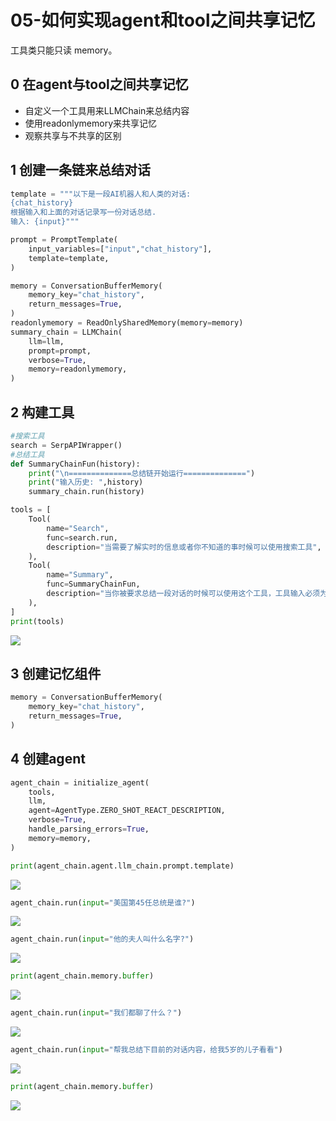 # 05-如何实现agent和tool之间共享记忆



工具类只能只读 memory。

## 0 在agent与tool之间共享记忆

- 自定义一个工具用来LLMChain来总结内容
- 使用readonlymemory来共享记忆
- 观察共享与不共享的区别

## 1 创建一条链来总结对话

```python
template = """以下是一段AI机器人和人类的对话:
{chat_history}
根据输入和上面的对话记录写一份对话总结.
输入: {input}"""

prompt = PromptTemplate(
    input_variables=["input","chat_history"],
    template=template,
)

memory = ConversationBufferMemory(
    memory_key="chat_history",
    return_messages=True,
)
readonlymemory = ReadOnlySharedMemory(memory=memory)
summary_chain = LLMChain(
    llm=llm,
    prompt=prompt,
    verbose=True,
    memory=readonlymemory,
)
```

## 2 构建工具

```python
#搜索工具
search = SerpAPIWrapper()
#总结工具
def SummaryChainFun(history):
    print("\n==============总结链开始运行==============")
    print("输入历史: ",history)
    summary_chain.run(history)

tools = [
    Tool(
        name="Search",
        func=search.run,
        description="当需要了解实时的信息或者你不知道的事时候可以使用搜索工具",
    ),
    Tool(
        name="Summary",
        func=SummaryChainFun,
        description="当你被要求总结一段对话的时候可以使用这个工具，工具输入必须为字符串，只在必要时使用",
    ),
]
print(tools)
```



![](https://my-img.javaedge.com.cn/javaedge-blog/2024/06/b2fa17bfc77cf914d1c597512c63e63a.png)

## 3 创建记忆组件

```python
memory = ConversationBufferMemory(
    memory_key="chat_history",
    return_messages=True,
)
```

## 4 创建agent

```python
agent_chain = initialize_agent(
    tools,
    llm,
    agent=AgentType.ZERO_SHOT_REACT_DESCRIPTION,
    verbose=True,
    handle_parsing_errors=True,
    memory=memory,
)
```

```python
print(agent_chain.agent.llm_chain.prompt.template)
```

![](/Users/javaedge/Downloads/IDEAProjects/java-edge-master/assets/image-20240618131457570.png)

```python
agent_chain.run(input="美国第45任总统是谁?")
```



![](https://my-img.javaedge.com.cn/javaedge-blog/2024/06/fa2456d2491e0e7fb1a5fddd852dce5a.png)

```python
agent_chain.run(input="他的夫人叫什么名字?")
```

![](https://my-img.javaedge.com.cn/javaedge-blog/2024/06/7e26f479bc05e80afe332a74c30e1c5c.png)

```python
print(agent_chain.memory.buffer)
```

![](https://my-img.javaedge.com.cn/javaedge-blog/2024/06/edfffd21c4ab8042703224c154064996.png)

```python
agent_chain.run(input="我们都聊了什么？")
```



![](https://my-img.javaedge.com.cn/javaedge-blog/2024/06/bad49b44b70676cd06e893f0aecc6814.png)

```python
agent_chain.run(input="帮我总结下目前的对话内容，给我5岁的儿子看看")
```



![](https://my-img.javaedge.com.cn/javaedge-blog/2024/06/96bcebc64cab354166a7c5922dde135a.png)

```python
print(agent_chain.memory.buffer)
```

![](https://my-img.javaedge.com.cn/javaedge-blog/2024/06/df9a2fb021596c9fcd02d21b60a0ce39.png)